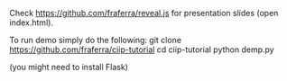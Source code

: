 Check https://github.com/fraferra/reveal.js for presentation slides (open index.html).

To run demo simply do the following:
git clone https://github.com/fraferra/ciip-tutorial
cd ciip-tutorial
python demp.py

(you might need to install Flask)
